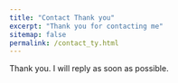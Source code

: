 ```yaml
---
title: "Contact Thank you"
excerpt: "Thank you for contacting me"
sitemap: false
permalink: /contact_ty.html
---
```


Thank you. I will reply as soon as possible.
